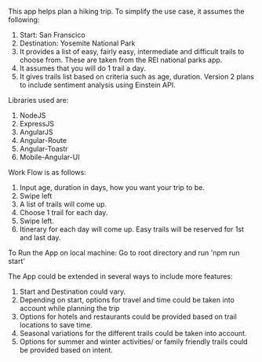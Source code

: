 This app helps plan a hiking trip.
To simplify the use case, it assumes the following:
1) Start: San Franscico
2) Destination: Yosemite National Park
3) It provides a list of easy, fairly easy, intermediate and difficult trails to choose from. These are taken from the REI national parks app.
4) It assumes that you will do 1 trail a day.
5) It gives trails list based on criteria such as age, duration. Version 2 plans to include sentiment analysis using Einstein API.


Libraries used are:
1) NodeJS
2) ExpressJS
3) AngularJS
4) Angular-Route
5) Angular-Toastr
6) Mobile-Angular-UI


Work Flow is as follows:
1) Input age, duration in days, how you want your trip to be.
2) Swipe left
3) A list of trails will come up.
4) Choose 1 trail for each day.
5) Swipe left.
6) Itinerary for each day will come up. Easy trails will be reserved for 1st and last day.


To Run the App on local machine:
Go to root directory and run 'npm run start'


The App could be extended in several ways to include more features:
1) Start and Destination could vary.
2) Depending on start, options for travel and time could be taken into account while planning the trip
3) Options for hotels and restaurants could be provided based on trail locations to save time.
4) Seasonal variations for the different trails could be taken into account.
5) Options for summer and winter activities/ or family friendly trails could be provided based on intent.
